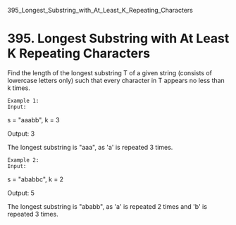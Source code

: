 395_Longest_Substring_with_At_Least_K_Repeating_Characters
# 395. Longest Substring with At Least K Repeating Characters

Find the length of the longest substring T of a given string (consists of
        lowercase letters only) such that every character in T appears no less than
        k times.
    

    Example 1:
    Input:
s = "aaabb", k = 3

Output:
3

The longest substring is "aaa", as 'a' is repeated 3 times.

    

    Example 2:
    Input:
s = "ababbc", k = 2

Output:
5

The longest substring is "ababb", as 'a' is repeated 2 times and 'b' is repeated 3 times.